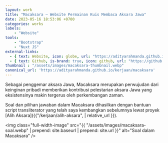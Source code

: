 ```yaml
---
layout: work
title: "Macaksara – Website Permainan Kuis Membaca Aksara Jawa"
date: 2023-05-16 18:53:06 +0700
categories: works
labels: 
    - "Website" 
tools: 
    - "Bootstrap" 
    - "Nuxt JS"
external-links:
  - { text: Website, icon: globe, url: "https://adityarahmanda.github.io/macaksara" }
  - { text: Github, is-brand: true, icon: github, url: "https://github.com/adityarahmanda/macaksara" }
thumbnail : "/assets/images/macaksara-thumbnail.webp"
canonical_url: 'https://adityarahmanda.github.io/kerjaan/macaksara'
---
```

Sebagai penggemar aksara Jawa, Macaksara merupakan perwujudan dari keinginan pribadi memberikan kontribusi pelestarian aksara Jawa yang eksistensinya makin tergerus oleh perkembangan zaman.

<!--excerpt-->

Soal dan pilihan jawaban dalam Macaksara dihasilkan dengan bantuan script transliterator yang telah saya kembangkan sebelumnya lewat proyek [Alih Aksara]({{"/kerjaan/alih-aksara", | relative_url }})​.

<img class="full-width-image" src="{{ "/assets/images/macaksara-soal.webp" | prepend: site.baseurl | prepend: site.url }}" alt="Soal dalam Macaksara" />